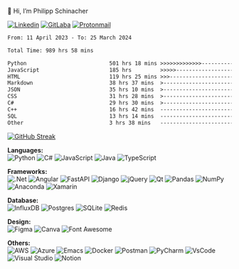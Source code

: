 👋 Hi, I’m Philipp Schinacher <br>

[![Linkedin](https://img.shields.io/badge/LinkedIn-0077B5?style=for-the-badge&logo=linkedin&logoColor=white)](https://www.linkedin.com/in/philipp-schinacher/)
[![GitLaba](https://img.shields.io/badge/GitLab-330F63?style=for-the-badge&logo=gitlab&logoColor=white)](https://gitlab.com/Philipp1297)
[![Protonmail](https://img.shields.io/badge/ProtonMail-8B89CC?style=for-the-badge&logo=protonmail&logoColor=white)](mailto:pschinacher@protonmail.com)

<!--[![wakatime](https://wakatime.com/badge/user/b40fc0a8-0c3d-4c72-850f-046f545584cc.svg)](https://wakatime.com/@b40fc0a8-0c3d-4c72-850f-046f545584cc)-->

<!--START_SECTION:waka-->

```txt
From: 11 April 2023 - To: 25 March 2024

Total Time: 989 hrs 58 mins

Python                          501 hrs 18 mins >>>>>>>>>>>>>------------   50.64 %
JavaScript                      185 hrs         >>>>>--------------------   18.69 %
HTML                            119 hrs 25 mins >>>----------------------   12.06 %
Markdown                        38 hrs 37 mins  >------------------------   03.90 %
JSON                            35 hrs 10 mins  >------------------------   03.55 %
CSS                             31 hrs 28 mins  >------------------------   03.18 %
C#                              29 hrs 30 mins  >------------------------   02.98 %
C++                             16 hrs 42 mins  -------------------------   01.69 %
SQL                             13 hrs 14 mins  -------------------------   01.34 %
Other                           3 hrs 38 mins   -------------------------   00.37 %
```

<!--END_SECTION:waka-->
[![GitHub Streak](https://streak-stats.demolab.com/?user=Philipp1297&theme=dark)](https://git.io/streak-stats)


<strong>Languages:  </strong><br>
![Python](https://img.shields.io/badge/python-3670A0?style=for-the-badge&logo=python&logoColor=ffdd54)
![C#](https://img.shields.io/badge/c%23-%23239120.svg?style=for-the-badge&logo=c-sharp&logoColor=white)
![JavaScript](https://img.shields.io/badge/javascript-%23323330.svg?style=for-the-badge&logo=javascript&logoColor=%23F7DF1E)
![Java](https://img.shields.io/badge/java-%23ED8B00.svg?style=for-the-badge&logo=openjdk&logoColor=white)
![TypeScript](https://img.shields.io/badge/typescript-%23007ACC.svg?style=for-the-badge&logo=typescript&logoColor=white)



<strong>Frameworks: </strong> <br>
![.Net](https://img.shields.io/badge/.NET-5C2D91?style=for-the-badge&logo=.net&logoColor=white)
![Angular](https://img.shields.io/badge/angular-%23DD0031.svg?style=for-the-badge&logo=angular&logoColor=white)
![FastAPI](https://img.shields.io/badge/FastAPI-005571?style=for-the-badge&logo=fastapi)
![Django](https://img.shields.io/badge/django-%23092E20.svg?style=for-the-badge&logo=django&logoColor=white)
![jQuery](https://img.shields.io/badge/jquery-%230769AD.svg?style=for-the-badge&logo=jquery&logoColor=white)
![Qt](https://img.shields.io/badge/Qt-%23217346.svg?style=for-the-badge&logo=Qt&logoColor=white)
![Pandas](https://img.shields.io/badge/pandas-%23150458.svg?style=for-the-badge&logo=pandas&logoColor=white)
![NumPy](https://img.shields.io/badge/numpy-%23013243.svg?style=for-the-badge&logo=numpy&logoColor=white)
![Anaconda](https://img.shields.io/badge/conda-342B029.svg?&style=for-the-badge&logo=anaconda&logoColor=white)
![Xamarin](https://img.shields.io/badge/Xamarin-3498DB?style=for-the-badge&logo=xamarin&logoColor=whit)

<strong>Database: </strong> <br>
![InfluxDB](https://img.shields.io/badge/InfluxDB-22ADF6?style=for-the-badge&logo=InfluxDB&logoColor=white)
![Postgres](https://img.shields.io/badge/postgres-%23316192.svg?style=for-the-badge&logo=postgresql&logoColor=white)
![SQLite](https://img.shields.io/badge/sqlite-%2307405e.svg?style=for-the-badge&logo=sqlite&logoColor=white)
![Redis](https://img.shields.io/badge/redis-%23DD0031.svg?&style=for-the-badge&logo=redis&logoColor=white)

<strong>Design: </strong> <br>
![Figma](https://img.shields.io/badge/Figma-F24E1E?style=for-the-badge&logo=figma&logoColor=white)
![Canva](https://img.shields.io/badge/Canva-%2300C4CC.svg?&style=for-the-badge&logo=Canva&logoColor=white)
![Font Awesome](https://img.shields.io/badge/Font_Awesome-339AF0?style=for-the-badge&logo=fontawesome&logoColor=white)

<strong>Others: </strong><br>
![AWS](https://img.shields.io/badge/AWS-%23FF9900.svg?style=for-the-badge&logo=amazon-aws&logoColor=white)
![Azure](https://img.shields.io/badge/azure-%230072C6.svg?style=for-the-badge&logo=microsoftazure&logoColor=white)
![Emacs](https://img.shields.io/badge/Emacs-%237F5AB6.svg?&style=for-the-badge&logo=gnu-emacs&logoColor=white)
![Docker](https://img.shields.io/badge/Docker-2CA5E0?style=for-the-badge&logo=docker&logoColor=white)
![Postman](https://img.shields.io/badge/Postman-FF6C37?style=for-the-badge&logo=Postman&logoColor=white)
![PyCharm](https://img.shields.io/badge/PyCharm-000000.svg?&style=for-the-badge&logo=PyCharm&logoColor=white)
![VsCode](https://img.shields.io/badge/VSCode-0078D4?style=for-the-badge&logo=visual%20studio%20code&logoColor=white)
![Visual Studio](https://img.shields.io/badge/Visual_Studio-5C2D91?style=for-the-badge&logo=visual%20studio&logoColor=white)
![Notion](https://img.shields.io/badge/Notion-000000?style=for-the-badge&logo=notion&logoColor=white)


<!---
Philipp1297/Philipp1297 is a ✨ special ✨ repository because its `README.md` (this file) appears on your GitHub profile.
You can click the Preview link to take a look at your changes.
--->
